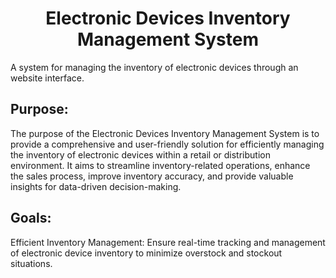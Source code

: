 # <center> Electronic Devices Inventory Management System </center>
A system for managing the inventory of electronic devices through an website interface.

## Purpose:
<p> The purpose of the Electronic Devices Inventory Management System is to provide a comprehensive and user-friendly solution for efficiently managing the inventory of electronic devices within a retail or distribution environment. It aims to streamline inventory-related operations, enhance the sales process, improve inventory accuracy, and provide valuable insights for data-driven decision-making. </p>

## Goals:
<p> Efficient Inventory Management: Ensure real-time tracking and management of electronic device inventory to minimize overstock and stockout situations. </p>
